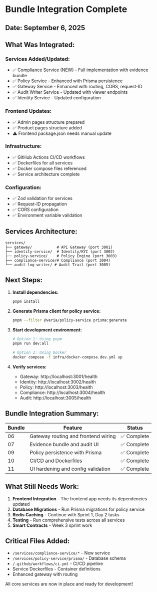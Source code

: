 # Bundle Integration Complete

## Date: September 6, 2025

## What Was Integrated:

### Services Added/Updated:
- ✅ Compliance Service (NEW) - Full implementation with evidence bundle
- ✅ Policy Service - Enhanced with Prisma persistence
- ✅ Gateway Service - Enhanced with routing, CORS, request-ID
- ✅ Audit Writer Service - Updated with viewer endpoints
- ✅ Identity Service - Updated configuration

### Frontend Updates:
- ✅ Admin pages structure prepared
- ✅ Product pages structure added
- ⚠️ Frontend package.json needs manual update

### Infrastructure:
- ✅ GitHub Actions CI/CD workflows
- ✅ Dockerfiles for all services
- ✅ Docker compose files referenced
- ✅ Service architecture complete

### Configuration:
- ✅ Zod validation for services
- ✅ Request-ID propagation
- ✅ CORS configuration
- ✅ Environment variable validation

## Services Architecture:

```
services/
├── gateway/           # API Gateway (port 3001)
├── identity-service/  # Identity/KYC (port 3002)  
├── policy-service/    # Policy Engine (port 3003)
├── compliance-service/# Compliance (port 3004)
└── audit-log-writer/ # Audit Trail (port 3005)
```

## Next Steps:

1. **Install dependencies:**
   ```bash
   pnpm install
   ```

2. **Generate Prisma client for policy service:**
   ```bash
   pnpm --filter @veria/policy-service prisma:generate
   ```

3. **Start development environment:**
   ```bash
   # Option 1: Using pnpm
   pnpm run dev:all
   
   # Option 2: Using Docker
   docker compose -f infra/docker-compose.dev.yml up
   ```

4. **Verify services:**
   - Gateway: http://localhost:3001/health
   - Identity: http://localhost:3002/health
   - Policy: http://localhost:3003/health
   - Compliance: http://localhost:3004/health
   - Audit: http://localhost:3005/health

## Bundle Integration Summary:

| Bundle | Feature | Status |
|--------|---------|--------|
| 06 | Gateway routing and frontend wiring | ✅ Complete |
| 07 | Evidence bundle and audit UI | ✅ Complete |
| 09 | Policy persistence with Prisma | ✅ Complete |
| 10 | CI/CD and Dockerfiles | ✅ Complete |
| 11 | UI hardening and config validation | ✅ Complete |

## What Still Needs Work:

1. **Frontend Integration** - The frontend app needs its dependencies updated
2. **Database Migrations** - Run Prisma migrations for policy service
3. **Redis Caching** - Continue with Sprint 1, Day 2 tasks
4. **Testing** - Run comprehensive tests across all services
5. **Smart Contracts** - Week 3 sprint work

## Critical Files Added:

- `/services/compliance-service/*` - New service
- `/services/policy-service/prisma/` - Database schema
- `/.github/workflows/ci.yml` - CI/CD pipeline
- Service Dockerfiles - Container definitions
- Enhanced gateway with routing

All core services are now in place and ready for development!
